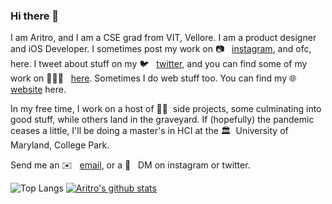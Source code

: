 ### Hi there 👋

I am Aritro, and I am a CSE grad from VIT, Vellore. I am a product designer and iOS Developer. I sometimes post my work on 📷 &nbsp; [instagram](https://www.instagram.com/not.a.coder), and ofc, here. I tweet about stuff on my 🐦 &nbsp; [twitter](https://twitter.com/aritrotwt), and you can find some of my work on 👨🏻‍💻 &nbsp; [here](https://aritro.work). Sometimes I do web stuff too. You can find my 🌐 &nbsp; [website](https://aritro.xyz) here.

In my free time, I work on a host of 🤞🏻&nbsp; side projects, some culminating into good stuff, while others land in the graveyard. If (hopefully) the pandemic ceases a little, I'll be doing a master's in HCI at the 🏛&nbsp; University of Maryland, College Park.

Send me an ✉️ &nbsp; [email](mailto:aritro.paul61@gmail.com), or a 💬 &nbsp; DM on instagram or twitter.

![Top Langs](https://github-readme-stats.vercel.app/api/top-langs/?username=aritropaul&hide=html&bg_color=161b22&text_color=ffffff)
[![Aritro's github stats](https://github-readme-stats.vercel.app/api?username=aritropaul&bg_color=161b22&text_color=ffffff)](https://github.com/anuraghazra/github-readme-stats)
